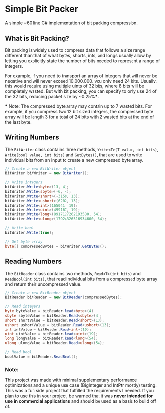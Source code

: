 # Simple Bit Packer
A simple ~60 line C# implementation of bit packing compression.

## What is Bit Packing?
Bit packing is widely used to compress data that follows a size range different than that of what bytes, shorts, ints, and longs
usually allow by letting you explicitly state the number of bits needed to represent a range of integers.

For example, if you need to transport an array of integers that will never be negative and will never exceed 10,000,000, you only need
24 bits. Usually, this would require using multiple uints of 32 bits, where 8 bits will be completely wasted. But with bit packing,
you can specify to only use 24 of the 32 bits, reducing packet size by ~0.25%**\***.  

**\*** Note: The compressed byte array may contain up to 7 wasted bits. For example, if you compress two 12 bit sized integers,
the compressed byte array will be length 3 for a total of 24 bits with 2 wasted bits at the end of the last byte.
## Writing Numbers
The `BitWriter` class contains three methods, `Write<T>(T value, int bits)`, `Write(bool value, int bits)` and `GetBytes()`, 
that are used to write individual bits from an input to create a new compressed byte array.
```csharp
// Create a new BitWriter object
BitWriter bitWriter = new BitWriter();

// Write integers
bitWriter.Write<byte>(13, 4);
bitWriter.Write<sbyte>(-6, 4);
bitWriter.Write<short>(-3159, 13);
bitWriter.Write<ushort>(6202, 13);
bitWriter.Write<int>(165041, 19);
bitWriter.Write<uint>(499167, 19);
bitWriter.Write<long>(8917127262193580, 54);
bitWriter.Write<ulong>(17924326516934600, 54);

// Write bool
bitWriter.Write(true);

// Get byte array
byte[] compressedBytes = bitWriter.GetBytes();
```

## Reading Numbers
The `BitReader` class contains two methods, `Read<T>(int bits)` and `ReadBool(int bits)`, that read
individual bits from a compressed byte array and return their uncompressed value.

```csharp
// Create a new BitReader object
BitReader bitReader = new BitReader(compressedBytes);

// Read integers
byte byteValue = bitReader.Read<byte>(4)
sbyte sbyteValue = bitReader.Read<sbyte>(4);
short shortValue = bitReader.Read<short>(13);
ushort ushortValue = bitReader.Read<ushort>(13);
int intValue = bitReader.Read<int>(19);
uint uintValue = bitReader.Read<uint>(19);
long longValue = bitReader.Read<long>(54);
ulong ulongValue = bitReader.Read<ulong>(54);

// Read bool
boolValue = bitReader.ReadBool();
```

### Note:
This project was made with minimal supplementary performance optimizations and a unique use case (BigInteger and IntPtr mostly)
testing. This was a fun side project that fulfilled the requirements I needed. If you plan to use this in your project, be warned that
it was **never intended for use in commercial applications** and should be used as a basis to build off of.
